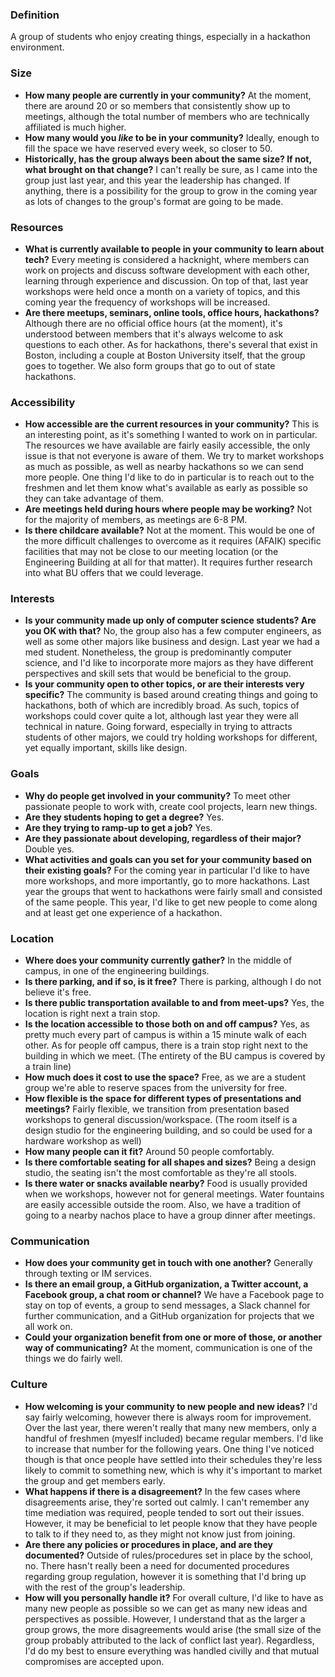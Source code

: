 ### Definition
A group of students who enjoy creating things, especially in a hackathon environment.

### Size
- **How many people are currently in your community?** At the moment, there are around 20 or so members that consistently show up to meetings, although the total number of members who are technically affiliated is much higher.
- **How many would you _like_ to be in your community?** Ideally, enough to fill the space we have reserved every week, so closer to 50.
- **Historically, has the group always been about the same size? If not, what brought on that change?** I can't really be sure, as I came into the group just last year, and this year the leadership has changed. If anything, there is a possibility for the group to grow in the coming year as lots of changes to the group's format are going to be made.

### Resources
- **What is currently available to people in your community to learn about tech?** Every meeting is considered a hacknight, where members can work on projects and discuss software development with each other, learning through experience and discussion. On top of that, last year workshops were held once a month on a variety of topics, and this coming year the frequency of workshops will be increased.
- **Are there meetups, seminars, online tools, office hours, hackathons?** Although there are no official office hours (at the moment), it's understood between members that it's always welcome to ask questions to each other. As for hackathons, there's several that exist in Boston, including a couple at Boston University itself, that the group goes to together. We also form groups that go to out of state hackathons.

### Accessibility
- **How accessible are the current resources in your community?** This is an interesting point, as it's something I wanted to work on in particular. The resources we have available are fairly easily accessible, the only issue is that not everyone is aware of them. We try to market workshops as much as possible, as well as nearby hackathons so we can send more people. One thing I'd like to do in particular is to reach out to the freshmen and let them know what's available as early as possible so they can take advantage of them.
- **Are meetings held during hours where people may be working?** Not for the majority of members, as meetings are 6-8 PM.
- **Is there childcare available?** Not at the moment. This would be one of the more difficult challenges to overcome as it requires (AFAIK) specific facilities that may not be close to our meeting location (or the Engineering Building at all for that matter). It requires further research into what BU offers that we could leverage.

### Interests
- **Is your community made up only of computer science students? Are you OK with that?** No, the group also has a few computer engineers, as well as some other majors like business and design. Last year we had a med student. Nonetheless, the group is predominantly computer science, and I'd like to incorporate more majors as they have different perspectives and skill sets that would be beneficial to the group.
- **Is your community open to other topics, or are their interests very specific?** The community is based around creating things and going to hackathons, both of which are incredibly broad. As such, topics of workshops could cover quite a lot, although last year they were all technical in nature. Going forward, especially in trying to attracts students of other majors, we could try holding workshops for different, yet equally important, skills like design.

### Goals
- **Why do people get involved in your community?** To meet other passionate people to work with, create cool projects, learn new things.
- **Are they students hoping to get a degree?** Yes.
- **Are they trying to ramp-up to get a job?** Yes.
- **Are they passionate about developing, regardless of their major?** Double yes.
- **What activities and goals can you set for your community based on their existing goals?** For the coming year in particular I'd like to have more workshops, and more importantly, go to more hackathons. Last year the groups that went to hackathons were fairly small and consisted of the same people. This year, I'd like to get new people to come along and at least get one experience of a hackathon.

### Location
- **Where does your community currently gather?** In the middle of campus, in one of the engineering buildings.
- **Is there parking, and if so, is it free?** There is parking, although I do not believe it's free. 
- **Is there public transportation available to and from meet-ups?** Yes, the location is right next a train stop.
- **Is the location accessible to those both on and off campus?** Yes, as pretty much every part of campus is within a 15 minute walk of each other. As for people off campus, there is a train stop right next to the building in which we meet. (The entirety of the BU campus is covered by a train line)
- **How much does it cost to use the space?** Free, as we are a student group we're able to reserve spaces from the university for free.
- **How flexible is the space for different types of presentations and meetings?** Fairly flexible, we transition from presentation based workshops to general discussion/workspace. (The room itself is a design studio for the engineering building, and so could be used for a hardware workshop as well)
- **How many people can it fit?** Around 50 people comfortably.
- **Is there comfortable seating for all shapes and sizes?** Being a design studio, the seating isn't the most comfortable as they're all stools.
- **Is there water or snacks available nearby?** Food is usually provided when we workshops, however not for general meetings. Water fountains are easily accessible outside the room. Also, we have a tradition of going to a nearby nachos place to have a group dinner after meetings.

### Communication
- **How does your community get in touch with one another?** Generally through texting or IM services.
- **Is there an email group, a GitHub organization, a Twitter account, a Facebook group, a chat room or channel?** We have a Facebook page to stay on top of events, a group to send messages, a Slack channel for further communication, and a GitHub organization for projects that we all work on.
- **Could your organization benefit from one or more of those, or another way of communicating?** At the moment, communication is one of the things we do fairly well.

### Culture
- **How welcoming is your community to new people and new ideas?** I'd say fairly welcoming, however there is always room for improvement. Over the last year, there weren't really that many new members, only a handful of freshmen (myeslf included) became regular members. I'd like to increase that number for the following years. One thing I've noticed though is that once people have settled into their schedules they're less likely to commit to something new, which is why it's important to market the group and get members early.
- **What happens if there is a disagreement?** In the few cases where disagreements arise, they're sorted out calmly. I can't remember any time mediation was required, people tended to sort out their issues. However, it may be beneficial to let people know that they have people to talk to if they need to, as they might not know just from joining.
- **Are there any policies or procedures in place, and are they documented?** Outside of rules/procedures set in place by the school, no. There hasn't really been a need for documented procedures regarding group regulation, however it is something that I'd bring up with the rest of the group's leadership.
- **How will you personally handle it?** For overall culture, I'd like to have as many new people as possible so we can get as many new ideas and perspectives as possible. However, I understand that as the larger a group grows, the more disagreements would arise (the small size of the group probably attributed to the lack of conflict last year). Regardless, I'd do my best to ensure everything was handled civilly and that mutual compromises are accepted upon. 
